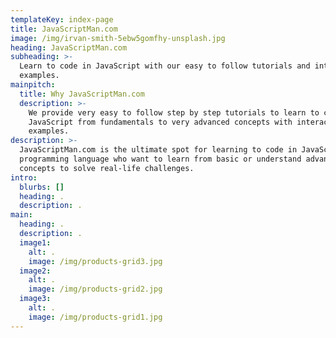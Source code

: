 ```yaml
---
templateKey: index-page
title: JavaScriptMan.com
image: /img/irvan-smith-5ebw5gomfhy-unsplash.jpg
heading: JavaScriptMan.com
subheading: >-
  Learn to code in JavaScript with our easy to follow tutorials and interactive
  examples.
mainpitch:
  title: Why JavaScriptMan.com
  description: >-
    We provide very easy to follow step by step tutorials to learn to code in
    JavaScript from fundamentals to very advanced concepts with interactive
    examples.
description: >-
  JavaScriptMan.com is the ultimate spot for learning to code in JavaScript
  programming language who want to learn from basic or understand advanced
  concepts to solve real-life challenges.
intro:
  blurbs: []
  heading: .
  description: .
main:
  heading: .
  description: .
  image1:
    alt: .
    image: /img/products-grid3.jpg
  image2:
    alt: .
    image: /img/products-grid2.jpg
  image3:
    alt: .
    image: /img/products-grid1.jpg
---
```


